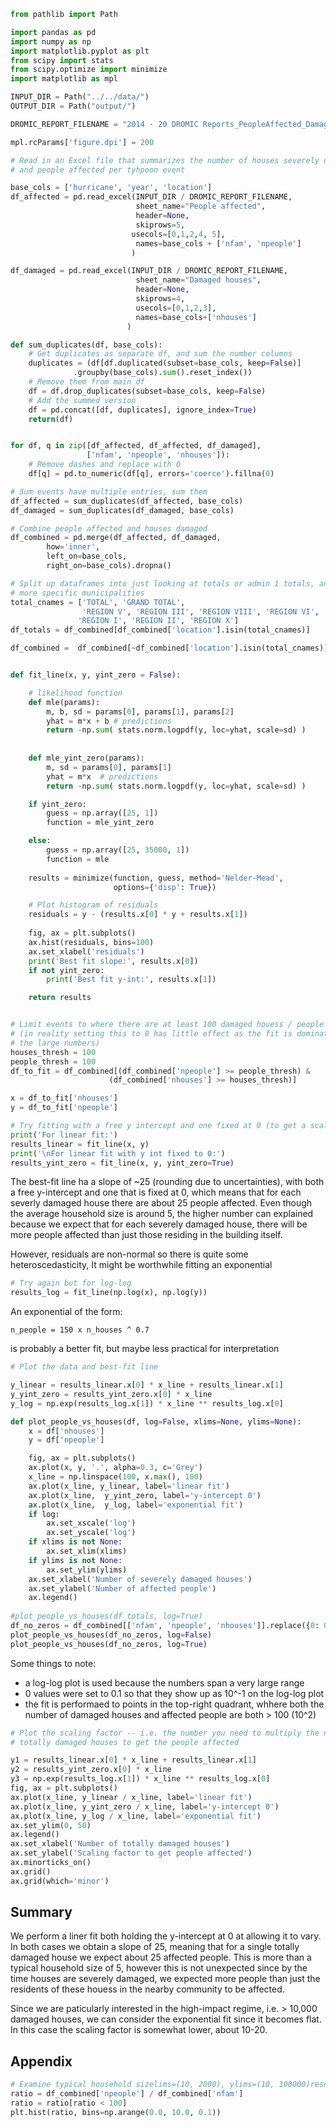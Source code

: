 ```python
from pathlib import Path

import pandas as pd
import numpy as np
import matplotlib.pyplot as plt
from scipy import stats
from scipy.optimize import minimize
import matplotlib as mpl

INPUT_DIR = Path("../../data/")
OUTPUT_DIR = Path("output/")

DROMIC_REPORT_FILENAME = "2014 - 20 DROMIC Reports_PeopleAffected_DamagedHouses_Consolidated.xlsx"

mpl.rcParams['figure.dpi'] = 200

```

```python
# Read in an Excel file that summarizes the number of houses severely damaged 
# and people affected per tyhpoon event

base_cols = ['hurricane', 'year', 'location']
df_affected = pd.read_excel(INPUT_DIR / DROMIC_REPORT_FILENAME, 
                            sheet_name="People affected",
                            header=None,
                            skiprows=5,
                           usecols=[0,1,2,4, 5],
                            names=base_cols + ['nfam', 'npeople']
                           )

df_damaged = pd.read_excel(INPUT_DIR / DROMIC_REPORT_FILENAME, 
                            sheet_name="Damaged houses", 
                            header=None,
                            skiprows=4,
                            usecols=[0,1,2,3],
                            names=base_cols+['nhouses']
                          )

```

```python
def sum_duplicates(df, base_cols):
    # Get duplicates as separate df, and sum the number columns
    duplicates = (df[df.duplicated(subset=base_cols, keep=False)]
              .groupby(base_cols).sum().reset_index())
    # Remove them from main df
    df = df.drop_duplicates(subset=base_cols, keep=False)
    # Add the summed version
    df = pd.concat([df, duplicates], ignore_index=True)
    return(df)


for df, q in zip([df_affected, df_affected, df_damaged], 
                 ['nfam', 'npeople', 'nhouses']):
    # Remove dashes and replace with 0
    df[q] = pd.to_numeric(df[q], errors='coerce').fillna(0)

# Sum events have multiple entries, sum them
df_affected = sum_duplicates(df_affected, base_cols)
df_damaged = sum_duplicates(df_damaged, base_cols)
```

```python
# Combine people affected and houses damaged
df_combined = pd.merge(df_affected, df_damaged,
        how='inner',
        left_on=base_cols,
        right_on=base_cols).dropna()
```

```python
# Split up dataframes into just looking at totals or admin 1 totals, and 
# more specific municipalities
total_cnames = ['TOTAL', 'GRAND TOTAL', 
                'REGION V', 'REGION III', 'REGION VIII', 'REGION VI', 
               'REGION I', 'REGION II', 'REGION X']
df_totals = df_combined[df_combined['location'].isin(total_cnames)]

df_combined =  df_combined[~df_combined['location'].isin(total_cnames)]
```

```python

def fit_line(x, y, yint_zero = False):

    # likelihood function
    def mle(params):
        m, b, sd = params[0], params[1], params[2]
        yhat = m*x + b # predictions
        return -np.sum( stats.norm.logpdf(y, loc=yhat, scale=sd) ) 
    
    
    def mle_yint_zero(params):
        m, sd = params[0], params[1]
        yhat = m*x  # predictions
        return -np.sum( stats.norm.logpdf(y, loc=yhat, scale=sd) ) 

    if yint_zero:
        guess = np.array([25, 1])
        function = mle_yint_zero

    else:
        guess = np.array([25, 35000, 1])
        function = mle
    
    results = minimize(function, guess, method='Nelder-Mead', 
                       options={'disp': True})

    # Plot histogram of residuals
    residuals = y - (results.x[0] * y + results.x[1])
    
    fig, ax = plt.subplots()
    ax.hist(residuals, bins=100) 
    ax.set_xlabel('residuals')
    print('Best fit slope:', results.x[0])
    if not yint_zero:
        print('Best fit y-int:', results.x[1])

    return results
```

```python

# Limit events to where there are at least 100 damaged houess / people affected
# (in reality setting this to 0 has little effect as the fit is dominated by 
# the large numbers)
houses_thresh = 100
people_thresh = 100
df_to_fit = df_combined[(df_combined['npeople'] >= people_thresh) & 
                      (df_combined['nhouses'] >= houses_thresh)]

x = df_to_fit['nhouses']
y = df_to_fit['npeople']

# Try fitting with a free y intercept and one fixed at 0 (to get a scaling factor)
print('For linear fit:')
results_linear = fit_line(x, y)
print('\nFor linear fit with y int fixed to 0:')
results_yint_zero = fit_line(x, y, yint_zero=True)
```

The best-fit line ha a slope of ~25 (rounding due to uncertainties), with both a free y-intercept and one that is fixed at 0,
which means that for each severly damaged house there are about 25 people affected. 
Even though the average household size is around 5, the higher number can explained because we
expect that for each severely damaged house, there will be more people affected than
just those residing in the building itself.

However, residuals are non-normal so there is quite some heteroscedasticity, It might be worthwhile fitting an exponential

```python
# Try again but for log-log 
results_log = fit_line(np.log(x), np.log(y))
```

An exponential of the form:
```
n_people = 150 x n_houses ^ 0.7
```
is probably a better fit, but maybe less practical for interpretation

```python
# Plot the data and best-fit line

y_linear = results_linear.x[0] * x_line + results_linear.x[1]
y_yint_zero = results_yint_zero.x[0] * x_line
y_log = np.exp(results_log.x[1]) * x_line ** results_log.x[0]

def plot_people_vs_houses(df, log=False, xlims=None, ylims=None):
    x = df['nhouses']
    y = df['npeople']

    fig, ax = plt.subplots()
    ax.plot(x, y, '.', alpha=0.3, c='Grey')
    x_line = np.linspace(100, x.max(), 100)
    ax.plot(x_line, y_linear, label='linear fit')
    ax.plot(x_line,  y_yint_zero, label='y-intercept 0')
    ax.plot(x_line,  y_log, label='exponential fit')
    if log:
        ax.set_xscale('log')
        ax.set_yscale('log')
    if xlims is not None:
        ax.set_xlim(xlims)
    if ylims is not None:
        ax.set_ylim(ylims)
    ax.set_xlabel('Number of severely damaged houses')
    ax.set_ylabel('Number of affected people')
    ax.legend()
        
#plot_people_vs_houses(df_totals, log=True)
df_no_zeros = df_combined[['nfam', 'npeople', 'nhouses']].replace({0: 0.1})
plot_people_vs_houses(df_no_zeros, log=False)
plot_people_vs_houses(df_no_zeros, log=True)

```

Some things to note:
 - a log-log plot is used because the numbers span a very large range
 - 0 values were set to 0.1 so that they show up as 10^-1 on the log-log plot
 - the fit is performaed to points in the top-right quadrant, whhere both the number of 
   damaged houses and affected people are both > 100 (10^2)

```python
# Plot the scaling factor -- i.e. the number you need to multiply the number of 
# totally damaged houses to get the people affected

y1 = results_linear.x[0] * x_line + results_linear.x[1]
y2 = results_yint_zero.x[0] * x_line
y3 = np.exp(results_log.x[1]) * x_line ** results_log.x[0]
fig, ax = plt.subplots()
ax.plot(x_line, y_linear / x_line, label='linear fit')
ax.plot(x_line, y_yint_zero / x_line, label='y-intercept 0')
ax.plot(x_line, y_log / x_line, label='exponential fit')
ax.set_ylim(0, 50)
ax.legend()
ax.set_xlabel('Number of totally damaged houses')
ax.set_ylabel('Scaling factor to get people affected')
ax.minorticks_on()
ax.grid()
ax.grid(which='minor')
```

## Summary

We perform a liner fit both holding the y-intercept at 0 at allowing it to vary. 
In both cases we obtain a slope of 25, meaning that for a single totally damaged 
house we expect about 25 affected people. This is more than a typical household size of 5, 
however this is not unexpected since by the time houses are severely damaged, 
we expected more people than just the residents of these houess in the nearby community to be affected.

Since we are paticularly interested in the high-impact regime, i.e. > 10,000 damaged houses, 
we can consider the exponential fit since it becomes flat. In this case the scaling factor is somewhat lower,
about 10-20. 


## Appendix

```python
# Examine typical household sizelims=(10, 2000), ylims=(10, 100000)results.x[1])
ratio = df_combined['npeople'] / df_combined['nfam']
ratio = ratio[ratio < 100]
plt.hist(ratio, bins=np.arange(0.0, 10.0, 0.1))
```

```python

```
